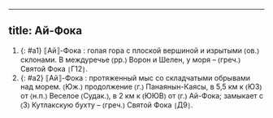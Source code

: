 
---
title: Ай-Фока
---
1. {: #a1} ⟦Ай⟧-Фока
: голая гора с плоской вершиной и изрытыми ⦅ов.⦆ склонами. В междуречье ⦅рр.⦆ Ворон и Шелен, у моря – ⦅греч.⦆ Святой Фока ⦃Г12⦄.
2. {: #a2} ⟦Ай⟧-Фока
: протяженный мыс со складчатыми обрывами над морем. ⦅Юж.⦆ продолжение ⦅г.⦆ Панаянын-Каясы, в 5,5 км к ⦅ЮЗ⦆ от ⦅н.п.⦆ Веселое ⦅Судак.⦆, в 2 км к ⦅ЮЮВ⦆ от ⦅г.⦆ Ай-Фока; замыкает с ⦅З⦆ Кутлакскую бухту – ⦅греч.⦆ Святой Фока ⦃Д9⦄.
